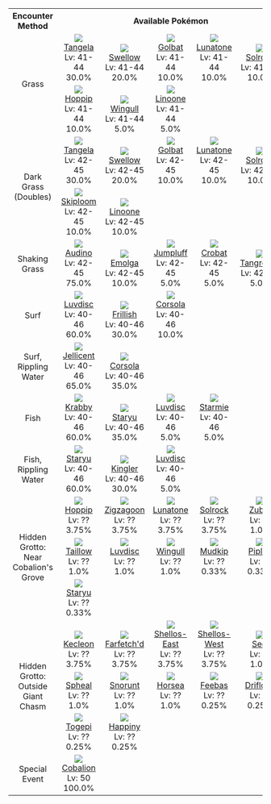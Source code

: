 <table><tr><th colspan="1">Encounter Method</th><th colspan="5" style = "text-align: center;">Available Pokémon</th></tr>
<tr><td rowspan="2" style="vertical-align: middle; word-wrap: break-word; text-align: center;">Grass</td><td style="text-align: center; vertical-align: bottom;"> <img src="https://smilingzero.github.io/BlazeBlack2ReduxWiki/img/animated/114.gif"> <br> <a href="https://smilingzero.github.io/BlazeBlack2ReduxWiki/pokemons/114">Tangela</a> <br> Lv: 41-44 <br> 30.0% </td><td style="text-align: center; vertical-align: bottom;"> <img src="https://smilingzero.github.io/BlazeBlack2ReduxWiki/img/animated/277.gif"> <br> <a href="https://smilingzero.github.io/BlazeBlack2ReduxWiki/pokemons/277">Swellow</a> <br> Lv: 41-44 <br> 20.0% </td><td style="text-align: center; vertical-align: bottom;"> <img src="https://smilingzero.github.io/BlazeBlack2ReduxWiki/img/animated/42.gif"> <br> <a href="https://smilingzero.github.io/BlazeBlack2ReduxWiki/pokemons/042">Golbat</a> <br> Lv: 41-44 <br> 10.0% </td><td style="text-align: center; vertical-align: bottom;"> <img src="https://smilingzero.github.io/BlazeBlack2ReduxWiki/img/animated/337.gif"> <br> <a href="https://smilingzero.github.io/BlazeBlack2ReduxWiki/pokemons/337">Lunatone</a> <br> Lv: 41-44 <br> 10.0% </td><td style="text-align: center; vertical-align: bottom;"> <img src="https://smilingzero.github.io/BlazeBlack2ReduxWiki/img/animated/338.gif"> <br> <a href="https://smilingzero.github.io/BlazeBlack2ReduxWiki/pokemons/338">Solrock</a> <br> Lv: 41-44 <br> 10.0% </td></tr>
<tr><td style="text-align: center; vertical-align: bottom;"> <img src="https://smilingzero.github.io/BlazeBlack2ReduxWiki/img/animated/187.gif"> <br> <a href="https://smilingzero.github.io/BlazeBlack2ReduxWiki/pokemons/187">Hoppip</a> <br> Lv: 41-44 <br> 10.0% </td><td style="text-align: center; vertical-align: bottom;"> <img src="https://smilingzero.github.io/BlazeBlack2ReduxWiki/img/animated/278.gif"> <br> <a href="https://smilingzero.github.io/BlazeBlack2ReduxWiki/pokemons/278">Wingull</a> <br> Lv: 41-44 <br> 5.0% </td><td style="text-align: center; vertical-align: bottom;"> <img src="https://smilingzero.github.io/BlazeBlack2ReduxWiki/img/animated/264.gif"> <br> <a href="https://smilingzero.github.io/BlazeBlack2ReduxWiki/pokemons/264">Linoone</a> <br> Lv: 41-44 <br> 5.0% </td><td></td><td></td></tr>
<tr><td rowspan="2" style="vertical-align: middle; word-wrap: break-word; text-align: center;">Dark Grass (Doubles)</td><td style="text-align: center; vertical-align: bottom;"> <img src="https://smilingzero.github.io/BlazeBlack2ReduxWiki/img/animated/114.gif"> <br> <a href="https://smilingzero.github.io/BlazeBlack2ReduxWiki/pokemons/114">Tangela</a> <br> Lv: 42-45 <br> 30.0% </td><td style="text-align: center; vertical-align: bottom;"> <img src="https://smilingzero.github.io/BlazeBlack2ReduxWiki/img/animated/277.gif"> <br> <a href="https://smilingzero.github.io/BlazeBlack2ReduxWiki/pokemons/277">Swellow</a> <br> Lv: 42-45 <br> 20.0% </td><td style="text-align: center; vertical-align: bottom;"> <img src="https://smilingzero.github.io/BlazeBlack2ReduxWiki/img/animated/42.gif"> <br> <a href="https://smilingzero.github.io/BlazeBlack2ReduxWiki/pokemons/042">Golbat</a> <br> Lv: 42-45 <br> 10.0% </td><td style="text-align: center; vertical-align: bottom;"> <img src="https://smilingzero.github.io/BlazeBlack2ReduxWiki/img/animated/337.gif"> <br> <a href="https://smilingzero.github.io/BlazeBlack2ReduxWiki/pokemons/337">Lunatone</a> <br> Lv: 42-45 <br> 10.0% </td><td style="text-align: center; vertical-align: bottom;"> <img src="https://smilingzero.github.io/BlazeBlack2ReduxWiki/img/animated/338.gif"> <br> <a href="https://smilingzero.github.io/BlazeBlack2ReduxWiki/pokemons/338">Solrock</a> <br> Lv: 42-45 <br> 10.0% </td></tr>
<tr><td style="text-align: center; vertical-align: bottom;"> <img src="https://smilingzero.github.io/BlazeBlack2ReduxWiki/img/animated/188.gif"> <br> <a href="https://smilingzero.github.io/BlazeBlack2ReduxWiki/pokemons/188">Skiploom</a> <br> Lv: 42-45 <br> 10.0% </td><td style="text-align: center; vertical-align: bottom;"> <img src="https://smilingzero.github.io/BlazeBlack2ReduxWiki/img/animated/264.gif"> <br> <a href="https://smilingzero.github.io/BlazeBlack2ReduxWiki/pokemons/264">Linoone</a> <br> Lv: 42-45 <br> 10.0% </td><td></td><td></td><td></td></tr>
<tr><td rowspan="1" style="vertical-align: middle; word-wrap: break-word; text-align: center;">Shaking Grass</td><td style="text-align: center; vertical-align: bottom;"> <img src="https://smilingzero.github.io/BlazeBlack2ReduxWiki/img/animated/531.gif"> <br> <a href="https://smilingzero.github.io/BlazeBlack2ReduxWiki/pokemons/531">Audino</a> <br> Lv: 42-45 <br> 75.0% </td><td style="text-align: center; vertical-align: bottom;"> <img src="https://smilingzero.github.io/BlazeBlack2ReduxWiki/img/animated/587.gif"> <br> <a href="https://smilingzero.github.io/BlazeBlack2ReduxWiki/pokemons/587">Emolga</a> <br> Lv: 42-45 <br> 10.0% </td><td style="text-align: center; vertical-align: bottom;"> <img src="https://smilingzero.github.io/BlazeBlack2ReduxWiki/img/animated/189.gif"> <br> <a href="https://smilingzero.github.io/BlazeBlack2ReduxWiki/pokemons/189">Jumpluff</a> <br> Lv: 42-45 <br> 5.0% </td><td style="text-align: center; vertical-align: bottom;"> <img src="https://smilingzero.github.io/BlazeBlack2ReduxWiki/img/animated/169.gif"> <br> <a href="https://smilingzero.github.io/BlazeBlack2ReduxWiki/pokemons/169">Crobat</a> <br> Lv: 42-45 <br> 5.0% </td><td style="text-align: center; vertical-align: bottom;"> <img src="https://smilingzero.github.io/BlazeBlack2ReduxWiki/img/animated/465.gif"> <br> <a href="https://smilingzero.github.io/BlazeBlack2ReduxWiki/pokemons/465">Tangrowth</a> <br> Lv: 42-45 <br> 5.0% </td></tr>
<tr><td rowspan="1" style="vertical-align: middle; word-wrap: break-word; text-align: center;">Surf</td><td style="text-align: center; vertical-align: bottom;"> <img src="https://smilingzero.github.io/BlazeBlack2ReduxWiki/img/animated/370.gif"> <br> <a href="https://smilingzero.github.io/BlazeBlack2ReduxWiki/pokemons/370">Luvdisc</a> <br> Lv: 40-46 <br> 60.0% </td><td style="text-align: center; vertical-align: bottom;"> <img src="https://smilingzero.github.io/BlazeBlack2ReduxWiki/img/animated/592.gif"> <br> <a href="https://smilingzero.github.io/BlazeBlack2ReduxWiki/pokemons/592">Frillish</a> <br> Lv: 40-46 <br> 30.0% </td><td style="text-align: center; vertical-align: bottom;"> <img src="https://smilingzero.github.io/BlazeBlack2ReduxWiki/img/animated/222.gif"> <br> <a href="https://smilingzero.github.io/BlazeBlack2ReduxWiki/pokemons/222">Corsola</a> <br> Lv: 40-46 <br> 10.0% </td><td></td><td></td></tr>
<tr><td rowspan="1" style="vertical-align: middle; word-wrap: break-word; text-align: center;">Surf, Rippling Water</td><td style="text-align: center; vertical-align: bottom;"> <img src="https://smilingzero.github.io/BlazeBlack2ReduxWiki/img/animated/593.gif"> <br> <a href="https://smilingzero.github.io/BlazeBlack2ReduxWiki/pokemons/593">Jellicent</a> <br> Lv: 40-46 <br> 65.0% </td><td style="text-align: center; vertical-align: bottom;"> <img src="https://smilingzero.github.io/BlazeBlack2ReduxWiki/img/animated/222.gif"> <br> <a href="https://smilingzero.github.io/BlazeBlack2ReduxWiki/pokemons/222">Corsola</a> <br> Lv: 40-46 <br> 35.0% </td><td></td><td></td><td></td></tr>
<tr><td rowspan="1" style="vertical-align: middle; word-wrap: break-word; text-align: center;">Fish</td><td style="text-align: center; vertical-align: bottom;"> <img src="https://smilingzero.github.io/BlazeBlack2ReduxWiki/img/animated/98.gif"> <br> <a href="https://smilingzero.github.io/BlazeBlack2ReduxWiki/pokemons/098">Krabby</a> <br> Lv: 40-46 <br> 60.0% </td><td style="text-align: center; vertical-align: bottom;"> <img src="https://smilingzero.github.io/BlazeBlack2ReduxWiki/img/animated/120.gif"> <br> <a href="https://smilingzero.github.io/BlazeBlack2ReduxWiki/pokemons/120">Staryu</a> <br> Lv: 40-46 <br> 35.0% </td><td style="text-align: center; vertical-align: bottom;"> <img src="https://smilingzero.github.io/BlazeBlack2ReduxWiki/img/animated/370.gif"> <br> <a href="https://smilingzero.github.io/BlazeBlack2ReduxWiki/pokemons/370">Luvdisc</a> <br> Lv: 40-46 <br> 5.0% </td><td style="text-align: center; vertical-align: bottom;"> <img src="https://smilingzero.github.io/BlazeBlack2ReduxWiki/img/animated/121.gif"> <br> <a href="https://smilingzero.github.io/BlazeBlack2ReduxWiki/pokemons/121">Starmie</a> <br> Lv: 40-46 <br> 5.0% </td><td></td></tr>
<tr><td rowspan="1" style="vertical-align: middle; word-wrap: break-word; text-align: center;">Fish, Rippling Water</td><td style="text-align: center; vertical-align: bottom;"> <img src="https://smilingzero.github.io/BlazeBlack2ReduxWiki/img/animated/120.gif"> <br> <a href="https://smilingzero.github.io/BlazeBlack2ReduxWiki/pokemons/120">Staryu</a> <br> Lv: 40-46 <br> 60.0% </td><td style="text-align: center; vertical-align: bottom;"> <img src="https://smilingzero.github.io/BlazeBlack2ReduxWiki/img/animated/99.gif"> <br> <a href="https://smilingzero.github.io/BlazeBlack2ReduxWiki/pokemons/099">Kingler</a> <br> Lv: 40-46 <br> 30.0% </td><td style="text-align: center; vertical-align: bottom;"> <img src="https://smilingzero.github.io/BlazeBlack2ReduxWiki/img/animated/370.gif"> <br> <a href="https://smilingzero.github.io/BlazeBlack2ReduxWiki/pokemons/370">Luvdisc</a> <br> Lv: 40-46 <br> 5.0% </td><td></td><td></td></tr>
<tr><td rowspan="3" style="vertical-align: middle; word-wrap: break-word; text-align: center;">Hidden Grotto: Near Cobalion's Grove</td><td style="text-align: center; vertical-align: bottom;"> <img src="https://smilingzero.github.io/BlazeBlack2ReduxWiki/img/animated/187.gif"> <br> <a href="https://smilingzero.github.io/BlazeBlack2ReduxWiki/pokemons/187">Hoppip</a> <br> Lv: ?? <br> 3.75% </td><td style="text-align: center; vertical-align: bottom;"> <img src="https://smilingzero.github.io/BlazeBlack2ReduxWiki/img/animated/263.gif"> <br> <a href="https://smilingzero.github.io/BlazeBlack2ReduxWiki/pokemons/263">Zigzagoon</a> <br> Lv: ?? <br> 3.75% </td><td style="text-align: center; vertical-align: bottom;"> <img src="https://smilingzero.github.io/BlazeBlack2ReduxWiki/img/animated/337.gif"> <br> <a href="https://smilingzero.github.io/BlazeBlack2ReduxWiki/pokemons/337">Lunatone</a> <br> Lv: ?? <br> 3.75% </td><td style="text-align: center; vertical-align: bottom;"> <img src="https://smilingzero.github.io/BlazeBlack2ReduxWiki/img/animated/338.gif"> <br> <a href="https://smilingzero.github.io/BlazeBlack2ReduxWiki/pokemons/338">Solrock</a> <br> Lv: ?? <br> 3.75% </td><td style="text-align: center; vertical-align: bottom;"> <img src="https://smilingzero.github.io/BlazeBlack2ReduxWiki/img/animated/41.gif"> <br> <a href="https://smilingzero.github.io/BlazeBlack2ReduxWiki/pokemons/041">Zubat</a> <br> Lv: ?? <br> 1.0% </td></tr>
<tr><td style="text-align: center; vertical-align: bottom;"> <img src="https://smilingzero.github.io/BlazeBlack2ReduxWiki/img/animated/276.gif"> <br> <a href="https://smilingzero.github.io/BlazeBlack2ReduxWiki/pokemons/276">Taillow</a> <br> Lv: ?? <br> 1.0% </td><td style="text-align: center; vertical-align: bottom;"> <img src="https://smilingzero.github.io/BlazeBlack2ReduxWiki/img/animated/370.gif"> <br> <a href="https://smilingzero.github.io/BlazeBlack2ReduxWiki/pokemons/370">Luvdisc</a> <br> Lv: ?? <br> 1.0% </td><td style="text-align: center; vertical-align: bottom;"> <img src="https://smilingzero.github.io/BlazeBlack2ReduxWiki/img/animated/278.gif"> <br> <a href="https://smilingzero.github.io/BlazeBlack2ReduxWiki/pokemons/278">Wingull</a> <br> Lv: ?? <br> 1.0% </td><td style="text-align: center; vertical-align: bottom;"> <img src="https://smilingzero.github.io/BlazeBlack2ReduxWiki/img/animated/258.gif"> <br> <a href="https://smilingzero.github.io/BlazeBlack2ReduxWiki/pokemons/258">Mudkip</a> <br> Lv: ?? <br> 0.33% </td><td style="text-align: center; vertical-align: bottom;"> <img src="https://smilingzero.github.io/BlazeBlack2ReduxWiki/img/animated/393.gif"> <br> <a href="https://smilingzero.github.io/BlazeBlack2ReduxWiki/pokemons/393">Piplup</a> <br> Lv: ?? <br> 0.33% </td></tr>
<tr><td style="text-align: center; vertical-align: bottom;"> <img src="https://smilingzero.github.io/BlazeBlack2ReduxWiki/img/animated/120.gif"> <br> <a href="https://smilingzero.github.io/BlazeBlack2ReduxWiki/pokemons/120">Staryu</a> <br> Lv: ?? <br> 0.33% </td><td></td><td></td><td></td><td></td></tr>
<tr><td rowspan="3" style="vertical-align: middle; word-wrap: break-word; text-align: center;">Hidden Grotto: Outside Giant Chasm</td><td style="text-align: center; vertical-align: bottom;"> <img src="https://smilingzero.github.io/BlazeBlack2ReduxWiki/img/animated/352.gif"> <br> <a href="https://smilingzero.github.io/BlazeBlack2ReduxWiki/pokemons/352">Kecleon</a> <br> Lv: ?? <br> 3.75% </td><td style="text-align: center; vertical-align: bottom;"> <img src="https://smilingzero.github.io/BlazeBlack2ReduxWiki/img/animated/83.gif"> <br> <a href="https://smilingzero.github.io/BlazeBlack2ReduxWiki/pokemons/083">Farfetch'd</a> <br> Lv: ?? <br> 3.75% </td><td style="text-align: center; vertical-align: bottom;"> <img src="https://smilingzero.github.io/BlazeBlack2ReduxWiki/img/animated/422-east.gif"> <br> <a href="https://smilingzero.github.io/BlazeBlack2ReduxWiki/pokemons/422">Shellos-East</a> <br> Lv: ?? <br> 3.75% </td><td style="text-align: center; vertical-align: bottom;"> <img src="https://smilingzero.github.io/BlazeBlack2ReduxWiki/img/animated/422-west.gif"> <br> <a href="https://smilingzero.github.io/BlazeBlack2ReduxWiki/pokemons/422">Shellos-West</a> <br> Lv: ?? <br> 3.75% </td><td style="text-align: center; vertical-align: bottom;"> <img src="https://smilingzero.github.io/BlazeBlack2ReduxWiki/img/animated/86.gif"> <br> <a href="https://smilingzero.github.io/BlazeBlack2ReduxWiki/pokemons/086">Seel</a> <br> Lv: ?? <br> 1.0% </td></tr>
<tr><td style="text-align: center; vertical-align: bottom;"> <img src="https://smilingzero.github.io/BlazeBlack2ReduxWiki/img/animated/363.gif"> <br> <a href="https://smilingzero.github.io/BlazeBlack2ReduxWiki/pokemons/363">Spheal</a> <br> Lv: ?? <br> 1.0% </td><td style="text-align: center; vertical-align: bottom;"> <img src="https://smilingzero.github.io/BlazeBlack2ReduxWiki/img/animated/361.gif"> <br> <a href="https://smilingzero.github.io/BlazeBlack2ReduxWiki/pokemons/361">Snorunt</a> <br> Lv: ?? <br> 1.0% </td><td style="text-align: center; vertical-align: bottom;"> <img src="https://smilingzero.github.io/BlazeBlack2ReduxWiki/img/animated/116.gif"> <br> <a href="https://smilingzero.github.io/BlazeBlack2ReduxWiki/pokemons/116">Horsea</a> <br> Lv: ?? <br> 1.0% </td><td style="text-align: center; vertical-align: bottom;"> <img src="https://smilingzero.github.io/BlazeBlack2ReduxWiki/img/animated/349.gif"> <br> <a href="https://smilingzero.github.io/BlazeBlack2ReduxWiki/pokemons/349">Feebas</a> <br> Lv: ?? <br> 0.25% </td><td style="text-align: center; vertical-align: bottom;"> <img src="https://smilingzero.github.io/BlazeBlack2ReduxWiki/img/animated/425.gif"> <br> <a href="https://smilingzero.github.io/BlazeBlack2ReduxWiki/pokemons/425">Drifloon</a> <br> Lv: ?? <br> 0.25% </td></tr>
<tr><td style="text-align: center; vertical-align: bottom;"> <img src="https://smilingzero.github.io/BlazeBlack2ReduxWiki/img/animated/175.gif"> <br> <a href="https://smilingzero.github.io/BlazeBlack2ReduxWiki/pokemons/175">Togepi</a> <br> Lv: ?? <br> 0.25% </td><td style="text-align: center; vertical-align: bottom;"> <img src="https://smilingzero.github.io/BlazeBlack2ReduxWiki/img/animated/440.gif"> <br> <a href="https://smilingzero.github.io/BlazeBlack2ReduxWiki/pokemons/440">Happiny</a> <br> Lv: ?? <br> 0.25% </td><td></td><td></td><td></td></tr>
<tr><td rowspan="1" style="vertical-align: middle; word-wrap: break-word; text-align: center;">Special Event</td><td style="text-align: center; vertical-align: bottom;"> <img src="https://smilingzero.github.io/BlazeBlack2ReduxWiki/img/animated/638.gif"> <br> <a href="https://smilingzero.github.io/BlazeBlack2ReduxWiki/pokemons/638">Cobalion</a> <br> Lv: 50 <br> 100.0% </td><td></td><td></td><td></td><td></td></tr></table>